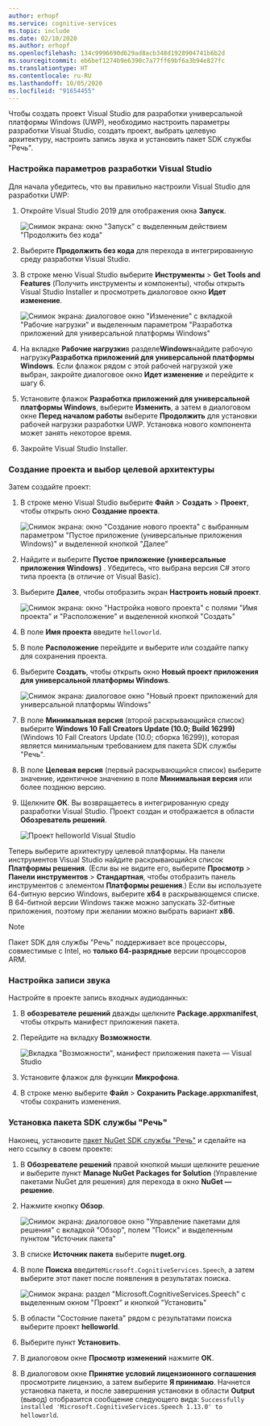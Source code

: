 ```yaml
---
author: erhopf
ms.service: cognitive-services
ms.topic: include
ms.date: 02/10/2020
ms.author: erhopf
ms.openlocfilehash: 134c9996690d629ad8acb348d1928904741b6b2d
ms.sourcegitcommit: eb6bef1274b9e6390c7a77ff69bf6a3b94e827fc
ms.translationtype: HT
ms.contentlocale: ru-RU
ms.lasthandoff: 10/05/2020
ms.locfileid: "91654455"
---
```

Чтобы создать проект Visual Studio для разработки универсальной платформы Windows (UWP), необходимо настроить параметры разработки Visual Studio, создать проект, выбрать целевую архитектуру, настроить запись звука и установить пакет SDK службы "Речь".

### <a name="set-up-visual-studio-development-options"></a>Настройка параметров разработки Visual Studio

Для начала убедитесь, что вы правильно настроили Visual Studio для разработки UWP:

1. Откройте Visual Studio 2019 для отображения окна **Запуск**.

   ![Снимок экрана: окно "Запуск" с выделенным действием "Продолжить без кода"](../articles/cognitive-services/Speech-Service/media/sdk/vs-enable-uwp-start-window.png)

1. Выберите **Продолжить без кода** для перехода в интегрированную среду разработки Visual Studio.

1. В строке меню Visual Studio выберите **Инструменты** > **Get Tools and Features** (Получить инструменты и компоненты), чтобы открыть Visual Studio Installer и просмотреть диалоговое окно **Идет изменение**.

   ![Снимок экрана: диалоговое окно "Изменение" с вкладкой "Рабочие нагрузки" и выделенным параметром "Разработка приложений для универсальной платформы Windows"](../articles/cognitive-services/Speech-Service/media/sdk/vs-enable-uwp-workload.png)

1. На вкладке **Рабочие нагрузки**в разделе**Windows**найдите рабочую нагрузку**Разработка приложений для универсальной платформы Windows**. Если флажок рядом с этой рабочей нагрузкой уже выбран, закройте диалоговое окно **Идет изменение** и перейдите к шагу 6.

1. Установите флажок **Разработка приложений для универсальной платформы Windows**, выберите **Изменить**, а затем в диалоговом окне **Перед началом работы** выберите **Продолжить** для установки рабочей нагрузки разработки UWP. Установка нового компонента может занять некоторое время.

1. Закройте Visual Studio Installer.

### <a name="create-the-project-and-select-the-target-architecture"></a>Создание проекта и выбор целевой архитектуры

Затем создайте проект:

1. В строке меню Visual Studio выберите **Файл** > **Создать** > **Проект**, чтобы открыть окно **Создание проекта**.

   ![Снимок экрана: окно "Создание нового проекта" с выбранным параметром "Пустое приложение (универсальные приложения Windows)" и выделенной кнопкой "Далее"](../articles/cognitive-services/Speech-Service/media/sdk/vs-enable-uwp-create-new-project.png)

1. Найдите и выберите **Пустое приложение (универсальные приложения Windows)** . Убедитесь, что выбрана версия C# этого типа проекта (в отличие от Visual Basic).

1. Выберите **Далее**, чтобы отобразить экран **Настроить новый проект**.

   ![Снимок экрана: окно "Настройка нового проекта" с полями "Имя проекта" и "Расположение" и выделенной кнопкой "Создать"](../articles/cognitive-services/Speech-Service/media/sdk/vs-enable-uwp-configure-your-new-project.png)

1. В поле **Имя проекта** введите `helloworld`.

1. В поле **Расположение** перейдите и выберите или создайте папку для сохранения проекта.

1. Выберите **Создать**, чтобы открыть окно **Новый проект приложения для универсальной платформы Windows**.

   ![Снимок экрана: диалоговое окно "Новый проект приложений для универсальной платформы Windows"](../articles/cognitive-services/Speech-Service/media/sdk/qs-csharp-uwp-02-new-uwp-project.png)

1. В поле **Минимальная версия** (второй раскрывающийся список) выберите **Windows 10 Fall Creators Update (10.0; Build 16299)** (Windows 10 Fall Creators Update (10.0; сборка 16299)), которая является минимальным требованием для пакета SDK службы "Речь".

1. В поле **Целевая версия** (первый раскрывающийся список) выберите значение, идентичное значению в поле **Минимальная версия** или более позднюю версию.

1. Щелкните **ОК**. Вы возвращаетесь в интегрированную среду разработки Visual Studio. Проект создан и отображается в области **Обозреватель решений**.

   ![Проект helloworld Visual Studio](../articles/cognitive-services/Speech-Service/media/sdk/vs-enable-uwp-helloworld.png)

Теперь выберите архитектуру целевой платформы. На панели инструментов Visual Studio найдите раскрывающийся список **Платформы решения**. (Если вы не видите его, выберите **Просмотр** > **Панели инструментов** > **Стандартная**, чтобы отобразить панель инструментов с элементом **Платформы решения**.) Если вы используете 64-битную версию Windows, выберите **x64** в раскрывающемся списке. В 64-битной версии Windows также можно запускать 32-битные приложения, поэтому при желании можно выбрать вариант **x86**.

> [!NOTE]
> Пакет SDK для службы "Речь" поддерживает все процессоры, совместимые с Intel, но **только 64-разрядные** версии процессоров ARM.

### <a name="set-up-audio-capture"></a>Настройка записи звука

Настройте в проекте запись входных аудиоданных:

1. В **обозревателе решений** дважды щелкните **Package.appxmanifest**, чтобы открыть манифест приложения пакета.

1. Перейдите на вкладку **Возможности**.

   ![Вкладка "Возможности", манифест приложения пакета — Visual Studio](../articles/cognitive-services/Speech-Service/media/sdk/qs-csharp-uwp-07-capabilities.png)

1. Установите флажок для функции **Микрофона**.

1. В строке меню выберите **Файл** > **Сохранить Package.appxmanifest**, чтобы сохранить изменения.

### <a name="install-the-speech-sdk"></a>Установка пакета SDK службы "Речь"

Наконец, установите [пакет NuGet SDK службы "Речь"](https://aka.ms/csspeech/nuget) и сделайте на него ссылку в своем проекте:

1. В **Обозревателе решений** правой кнопкой мыши щелкните решение и выберите пункт **Manage NuGet Packages for Solution** (Управление пакетами NuGet для решения) для перехода в окно **NuGet — решение**.

1. Нажмите кнопку **Обзор**.

   ![Снимок экрана: диалоговое окно "Управление пакетами для решения" с вкладкой "Обзор", полем "Поиск" и выделенным пунктом "Источник пакета"](../articles/cognitive-services/Speech-Service/media/sdk/vs-enable-uwp-nuget-solution-browse.png)

1. В списке **Источник пакета** выберите **nuget.org**.

1. В поле **Поиска** введите`Microsoft.CognitiveServices.Speech`, а затем выберите этот пакет после появления в результатах поиска.

   ![Снимок экрана: раздел "Microsoft.CognitiveServices.Speech" с выделенным окном "Проект" и кнопкой "Установить"](../articles/cognitive-services/Speech-Service/media/sdk/qs-csharp-uwp-05-nuget-install-1.0.0.png)

1. В области "Состояние пакета" рядом с результатами поиска выберите проект **helloworld**.

1. Выберите пункт **Установить**.

1. В диалоговом окне **Просмотр изменений** нажмите **ОК**.

1. В диалоговом окне **Принятие условий лицензионного соглашения** просмотрите лицензию, а затем выберите **Я принимаю**. Начнется установка пакета, и после завершения установки в области **Output** (вывод) отобразится сообщение следующего вида: `Successfully installed 'Microsoft.CognitiveServices.Speech 1.13.0' to helloworld`.
